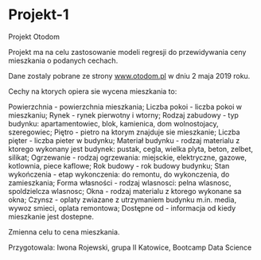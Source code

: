 # Projekt-1

Projekt Otodom

Projekt ma na celu zastosowanie modeli regresji do przewidywania ceny mieszkania o podanych cechach.

Dane zostaly pobrane ze strony www.otodom.pl w dniu 2 maja 2019 roku.

Cechy na ktorych opiera sie wycena mieszkania to:

Powierzchnia - powierzchnia mieszkania;
Liczba pokoi - liczba pokoi w mieszkaniu;
Rynek - rynek pierwotny i wtorny;
Rodzaj zabudowy - typ budynku: apartamentowiec, blok, kamienica, dom wolnostojacy, szeregowiec;
Piętro - pietro na ktorym znajduje sie mieszkanie; Liczba pięter - liczba pieter w budynku;
Materiał budynku - rodzaj materialu z ktorego wykonany jest budynek: pustak, cegla, wielka plyta, beton, zelbet, silikat;
Ogrzewanie - rodzaj ogrzewania: miejsckie, elektryczne, gazowe, kotlownia, piece kaflowe;
Rok budowy - rok budowy budynku;
Stan wykończenia - etap wykonczenia: do remontu, do wykonczenia, do zamieszkania;
Forma własności - rodzaj wlasnosci: pelna wlasnosc, spoldzielcza wlasnosc;
Okna - rodzaj materialu z ktorego wykonane sa okna;
Czynsz - oplaty zwiazane z utrzymaniem budynku m.in. media, wywoz smieci, oplata remontowa;
Dostępne od - informacja od kiedy mieszkanie jest dostepne.

Zmienna celu to cena mieszkania.

Przygotowala: Iwona Rojewski, grupa II Katowice, Bootcamp Data Science
